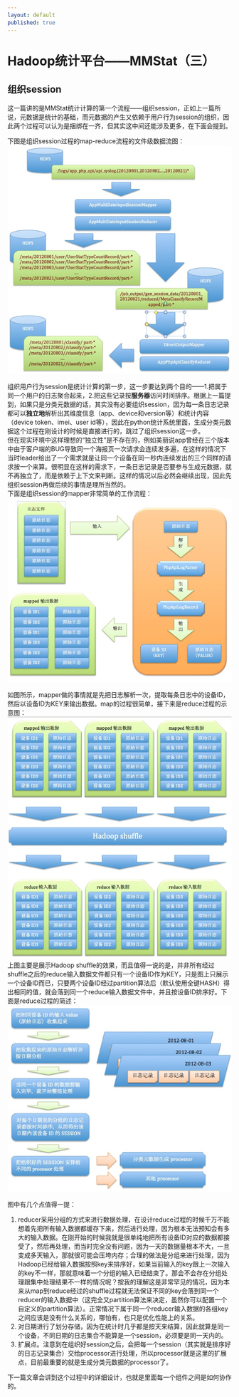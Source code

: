 ```yaml
---
layout: default
published: true
---
```


# Hadoop统计平台——MMStat（三）  

## 组织session
  
这一篇讲的是MMStat统计计算的第一个流程——组织session，正如上一篇所说，元数据是统计的基础，而元数据的产生又依赖于用户行为session的组织，因此两个过程可以认为是捆绑在一齐，但其实这中间还能涉及更多，在下面会提到。  

下图是组织session过程的map-reduce流程的文件级数据流图：  
![组织session的文件数据流图](/assets/organize_session_file_data_flow.png)  
  
组织用户行为session是统计计算的第一步，这一步要达到两个目的——1.把属于同一个用户的日志聚合起来，2.把这些记录按**服务器**访问时间排序。根据上一篇提到，如果只是分类元数据的话，其实没有必要组织session，因为每一条日志记录都可以**独立地**解析出其维度信息（app、device和version等）和统计内容（device token、imei、user id等），因此在python统计系统里面，生成分类元数据这个过程在刚设计的时候是直接进行的，跳过了组织session这一步。  
但在现实环境中这样理想的“独立性”是不存在的，例如美丽说app曾经在三个版本中由于客户端的BUG导致同一个海报页一次请求会连续发多遍，在这样的情况下当时leader给出了一个需求就是让同一个设备在同一秒内连续发出的三个同样的请求按一个来算。很明显在这样的需求下，一条日志记录是否要参与生成元数据，就不再独立了，而是依赖于上下文来判断。这样的情况以后必然会继续出现，因此先组织session再做后续的事情是理所当然的。  
下面是组织session的mapper非常简单的工作流程：  
![组织session的mapper工作流](/assets/organize_session_mapper_workflow.png)    

如图所示，mapper做的事情就是先把日志解析一次，提取每条日志中的设备ID，然后以设备ID为KEY来输出数据。map的过程很简单，接下来是reduce过程的示意图：  
![组织session的reducer工作流1](/assets/organize_session_reducer_workflow1.png)  
上图主要是展示Hadoop shuffle的效果，而且值得一说的是，并非所有经过shuffle之后的reduce输入数据文件都只有一个设备ID作为KEY，只是图上只展示一个设备ID而已，只要两个设备ID经过partition算法后（默认使用全键HASH）得出相同的值，就会落到同一个reduce输入数据文件中，并且按设备ID排序好。下面是reduce过程的简述：  
![组织session的reducer工作流2](/assets/organize_session_reducer_workflow2.png)  
  
图中有几个点值得一提：  
1.  reducer采用分组的方式来进行数据处理，在设计reduce过程的时候千万不能想着先把所有输入数据都缓存下来，然后进行处理，因为根本无法预知会有多大的输入数据。在刚开始的时候我就是很单纯地把所有设备ID对应的数据都接受了，然后再处理，而当时完全没有问题，因为一天的数据量根本不大，一旦变成多天输入，那就很可能会压垮内存；合理的做法是分组来进行处理，因为Hadoop已经给输入数据按照key来排序好，如果当前输入的key跟上一次输入的key不一样，那就意味着一个分组的输入已经结束了。那会不会存在分组处理跟集中处理结果不一样的情况呢？按我的理解这是非常罕见的情况，因为本来从map到reduce经过的shuffle过程就无法保证不同的key会落到同一个reducer的输入数据中（这完全又partition算法来决定，虽然你可以配置一个自定义的partition算法）。正常情况下属于同一个reducer输入数据的各组key之间应该是没有什么关系的，哪怕有，也只是优化性能上的关系。  
2.  对日期进行了划分存储，因为在统计时几乎都是按天来结算，因此就算是同一个设备，不同日期的日志集合不能算是一个session，必须要是同一天内的。  
3.  扩展点。注意到在组织好session之后，会把每一个session（其实就是排序好的日志记录集合）交给processor进行处理，所以processor就是这里的扩展点，目前最重要的就是生成分类元数据的processor了。  
  
下一篇文章会讲到这个过程中的详细设计，也就是里面每一个组件之间是如何协作的。
